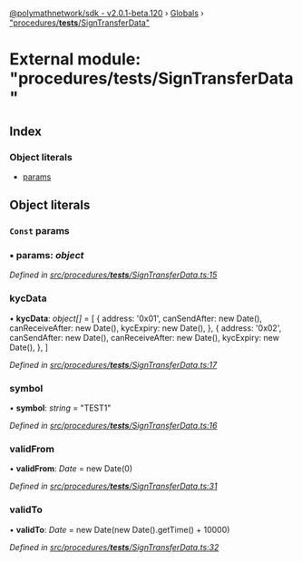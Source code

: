[@polymathnetwork/sdk - v2.0.1-beta.120](../README.md) › [Globals](../globals.md) › ["procedures/**tests**/SignTransferData"](_procedures___tests___signtransferdata_.md)

# External module: "procedures/**tests**/SignTransferData"

## Index

### Object literals

- [params](_procedures___tests___signtransferdata_.md#const-params)

## Object literals

### `Const` params

### ▪ **params**: _object_

_Defined in [src/procedures/**tests**/SignTransferData.ts:15](https://github.com/PolymathNetwork/polymath-sdk/blob/1da5bc5/src/procedures/__tests__/SignTransferData.ts#L15)_

### kycData

• **kycData**: _object[]_ = [
{
address: '0x01',
canSendAfter: new Date(),
canReceiveAfter: new Date(),
kycExpiry: new Date(),
},
{
address: '0x02',
canSendAfter: new Date(),
canReceiveAfter: new Date(),
kycExpiry: new Date(),
},
]

_Defined in [src/procedures/**tests**/SignTransferData.ts:17](https://github.com/PolymathNetwork/polymath-sdk/blob/1da5bc5/src/procedures/__tests__/SignTransferData.ts#L17)_

### symbol

• **symbol**: _string_ = "TEST1"

_Defined in [src/procedures/**tests**/SignTransferData.ts:16](https://github.com/PolymathNetwork/polymath-sdk/blob/1da5bc5/src/procedures/__tests__/SignTransferData.ts#L16)_

### validFrom

• **validFrom**: _Date_ = new Date(0)

_Defined in [src/procedures/**tests**/SignTransferData.ts:31](https://github.com/PolymathNetwork/polymath-sdk/blob/1da5bc5/src/procedures/__tests__/SignTransferData.ts#L31)_

### validTo

• **validTo**: _Date_ = new Date(new Date().getTime() + 10000)

_Defined in [src/procedures/**tests**/SignTransferData.ts:32](https://github.com/PolymathNetwork/polymath-sdk/blob/1da5bc5/src/procedures/__tests__/SignTransferData.ts#L32)_

